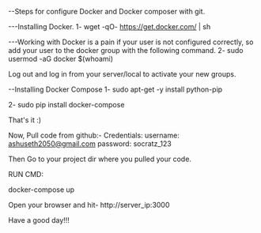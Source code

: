 --Steps for configure Docker and Docker composer with git.

---Installing Docker.
1- wget -qO- https://get.docker.com/ | sh

---Working with Docker is a pain if your user is not configured correctly, so add your user to the docker group with the following command.
2- sudo usermod -aG docker $(whoami)

Log out and log in from your server/local to activate your new groups.

--Installing Docker Compose
1- sudo apt-get -y install python-pip

2- sudo pip install docker-compose

That's it :)

Now, Pull code from github:-
Credentials:
username: ashuseth2050@gmail.com
password: socratz_123

Then Go to your project dir where you pulled your code.

RUN CMD:

docker-compose up


Open your browser and hit- http://server_ip:3000

Have a good day!!!
